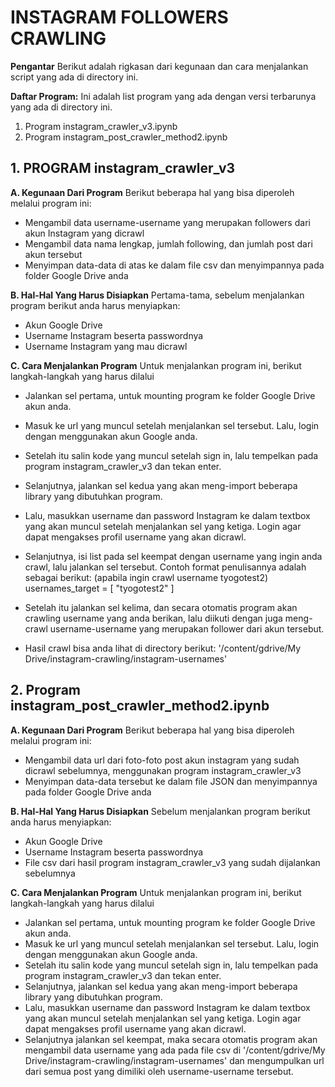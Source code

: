 # **INSTAGRAM FOLLOWERS CRAWLING**

**Pengantar**
Berikut adalah rigkasan dari kegunaan dan cara menjalankan script yang ada di directory ini.

**Daftar Program:**
Ini adalah list program yang ada dengan versi terbarunya yang ada di directory ini.

1. Program instagram_crawler_v3.ipynb
2. Program instagram_post_crawler_method2.ipynb

## 1. PROGRAM instagram_crawler_v3

**A. Kegunaan Dari Program**
Berikut beberapa hal yang bisa diperoleh melalui program ini:

* Mengambil data username-username yang merupakan followers dari akun Instagram yang dicrawl
* Mengambil data nama lengkap, jumlah following, dan jumlah post dari akun tersebut
* Menyimpan data-data di atas ke dalam file csv dan menyimpannya pada folder Google Drive anda

**B. Hal-Hal Yang Harus Disiapkan**
Pertama-tama, sebelum menjalankan program berikut anda harus menyiapkan:

* Akun Google Drive
* Username Instagram beserta passwordnya
* Username Instagram yang mau dicrawl

**C. Cara Menjalankan Program**
Untuk menjalankan program ini, berikut langkah-langkah yang harus dilalui

* Jalankan sel pertama, untuk mounting program ke folder Google Drive akun anda.
* Masuk ke url yang muncul setelah menjalankan sel tersebut. Lalu, login dengan menggunakan akun Google anda.
* Setelah itu salin kode yang muncul setelah sign in, lalu tempelkan pada program instagram_crawler_v3 dan tekan enter.
* Selanjutnya, jalankan sel kedua yang akan meng-import beberapa library yang dibutuhkan program.
* Lalu, masukkan username dan password Instagram ke dalam textbox yang akan muncul setelah menjalankan sel yang ketiga. Login agar dapat mengakses profil username yang akan dicrawl.
* Selanjutnya, isi list pada sel keempat dengan username yang ingin anda crawl, lalu jalankan sel tersebut. Contoh format penulisannya adalah sebagai berikut: (apabila ingin crawl username tyogotest2)
    usernames_target = [
    "tyogotest2"
    ]

* Setelah itu jalankan sel kelima, dan secara otomatis program akan crawling username yang anda berikan, lalu diikuti dengan juga meng-crawl username-username yang merupakan follower dari akun tersebut.
* Hasil crawl bisa anda lihat di directory berikut:
'/content/gdrive/My Drive/instagram-crawling/instagram-usernames'

## 2. Program instagram_post_crawler_method2.ipynb

**A. Kegunaan Dari Program**
Berikut beberapa hal yang bisa diperoleh melalui program ini:

* Mengambil data url dari foto-foto post akun instagram yang sudah dicrawl sebelumnya, menggunakan program instagram_crawler_v3
* Menyimpan data-data tersebut ke dalam file JSON dan menyimpannya pada folder Google Drive anda

**B. Hal-Hal Yang Harus Disiapkan**
Sebelum menjalankan program berikut anda harus menyiapkan:

* Akun Google Drive
* Username Instagram beserta passwordnya
* File csv dari hasil program instagram_crawler_v3 yang sudah dijalankan sebelumnya

**C. Cara Menjalankan Program**
Untuk menjalankan program ini, berikut langkah-langkah yang harus dilalui

* Jalankan sel pertama, untuk mounting program ke folder Google Drive akun anda.
* Masuk ke url yang muncul setelah menjalankan sel tersebut. Lalu, login dengan menggunakan akun Google anda.
* Setelah itu salin kode yang muncul setelah sign in, lalu tempelkan pada program instagram_crawler_v3 dan tekan enter.
* Selanjutnya, jalankan sel kedua yang akan meng-import beberapa library yang dibutuhkan program.
* Lalu, masukkan username dan password Instagram ke dalam textbox yang akan muncul setelah menjalankan sel yang ketiga. Login agar dapat mengakses profil username yang akan dicrawl.
* Selanjutnya jalankan sel keempat, maka secara otomatis program akan mengambil data username yang ada pada file csv di '/content/gdrive/My Drive/instagram-crawling/instagram-usernames' dan mengumpulkan url dari semua post yang dimiliki oleh username-username tersebut.
